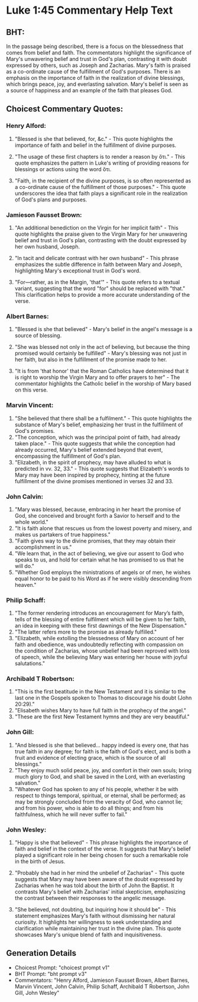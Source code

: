 # Luke 1:45 Commentary Help Text

## BHT:
In the passage being described, there is a focus on the blessedness that comes from belief and faith. The commentators highlight the significance of Mary's unwavering belief and trust in God's plan, contrasting it with doubt expressed by others, such as Joseph and Zacharias. Mary's faith is praised as a co-ordinate cause of the fulfillment of God's purposes. There is an emphasis on the importance of faith in the realization of divine blessings, which brings peace, joy, and everlasting salvation. Mary's belief is seen as a source of happiness and an example of the faith that pleases God.

## Choicest Commentary Quotes:
### Henry Alford:
1. "Blessed is she that believed, for, &c." - This quote highlights the importance of faith and belief in the fulfillment of divine purposes.

2. "The usage of these first chapters is to render a reason by ὅτι." - This quote emphasizes the pattern in Luke's writing of providing reasons for blessings or actions using the word ὅτι.

3. "Faith, in the recipient of the divine purposes, is so often represented as a co-ordinate cause of the fulfillment of those purposes." - This quote underscores the idea that faith plays a significant role in the realization of God's plans and purposes.

### Jamieson Fausset Brown:
1. "An additional benediction on the Virgin for her implicit faith" - This quote highlights the praise given to the Virgin Mary for her unwavering belief and trust in God's plan, contrasting with the doubt expressed by her own husband, Joseph. 

2. "In tacit and delicate contrast with her own husband" - This phrase emphasizes the subtle difference in faith between Mary and Joseph, highlighting Mary's exceptional trust in God's word.

3. "For—rather, as in the Margin, 'that'" - This quote refers to a textual variant, suggesting that the word "for" should be replaced with "that." This clarification helps to provide a more accurate understanding of the verse.

### Albert Barnes:
1. "Blessed is she that believed" - Mary's belief in the angel's message is a source of blessing. 

2. "She was blessed not only in the act of believing, but because the thing promised would certainly be fulfilled" - Mary's blessing was not just in her faith, but also in the fulfillment of the promise made to her.

3. "It is from 'that honor' that the Roman Catholics have determined that it is right to worship the Virgin Mary and to offer prayers to her" - The commentator highlights the Catholic belief in the worship of Mary based on this verse.

### Marvin Vincent:
1. "She believed that there shall be a fulfilment." - This quote highlights the substance of Mary's belief, emphasizing her trust in the fulfillment of God's promises.
2. "The conception, which was the principal point of faith, had already taken place." - This quote suggests that while the conception had already occurred, Mary's belief extended beyond that event, encompassing the fulfillment of God's plan.
3. "Elizabeth, in the spirit of prophecy, may have alluded to what is predicted in vv. 32, 33." - This quote suggests that Elizabeth's words to Mary may have been inspired by prophecy, hinting at the future fulfillment of the divine promises mentioned in verses 32 and 33.

### John Calvin:
1. "Mary was blessed, because, embracing in her heart the promise of God, she conceived and brought forth a Savior to herself and to the whole world."
2. "It is faith alone that rescues us from the lowest poverty and misery, and makes us partakers of true happiness."
3. "Faith gives way to the divine promises, that they may obtain their accomplishment in us."
4. "We learn that, in the act of believing, we give our assent to God who speaks to us, and hold for certain what he has promised to us that he will do."
5. "Whether God employs the ministrations of angels or of men, he wishes equal honor to be paid to his Word as if he were visibly descending from heaven."

### Philip Schaff:
1. "The former rendering introduces an encouragement for Mary’s faith, tells of the blessing of entire fulfilment which will be given to her faith, an idea in keeping with these first dawnings of the New Dispensation."
2. "The latter refers more to the promise as already fulfilled."
3. "Elizabeth, while extolling the blessedness of Mary on account of her faith and obedience, was undoubtedly reflecting with compassion on the condition of Zacharias, whose unbelief had been reproved with loss of speech, while the believing Mary was entering her house with joyful salutations."

### Archibald T Robertson:
1. "This is the first beatitude in the New Testament and it is similar to the last one in the Gospels spoken to Thomas to discourage his doubt (John 20:29)."
2. "Elisabeth wishes Mary to have full faith in the prophecy of the angel."
3. "These are the first New Testament hymns and they are very beautiful."

### John Gill:
1. "And blessed is she that believed... happy indeed is every one, that has true faith in any degree; for faith is the faith of God's elect, and is both a fruit and evidence of electing grace, which is the source of all blessings."
2. "They enjoy much solid peace, joy, and comfort in their own souls; bring much glory to God, and shall be saved in the Lord, with an everlasting salvation."
3. "Whatever God has spoken to any of his people, whether it be with respect to things temporal, spiritual, or eternal, shall be performed; as may be strongly concluded from the veracity of God, who cannot lie; and from his power, who is able to do all things; and from his faithfulness, which he will never suffer to fail."

### John Wesley:
1. "Happy is she that believed" - This phrase highlights the importance of faith and belief in the context of the verse. It suggests that Mary's belief played a significant role in her being chosen for such a remarkable role in the birth of Jesus.

2. "Probably she had in her mind the unbelief of Zacharias" - This quote suggests that Mary may have been aware of the doubt expressed by Zacharias when he was told about the birth of John the Baptist. It contrasts Mary's belief with Zacharias' initial skepticism, emphasizing the contrast between their responses to the angelic message.

3. "She believed, not doubting, but inquiring how it should be" - This statement emphasizes Mary's faith without dismissing her natural curiosity. It highlights her willingness to seek understanding and clarification while maintaining her trust in the divine plan. This quote showcases Mary's unique blend of faith and inquisitiveness.


## Generation Details
- Choicest Prompt: "choicest prompt v1"
- BHT Prompt: "bht prompt v3"
- Commentators: "Henry Alford, Jamieson Fausset Brown, Albert Barnes, Marvin Vincent, John Calvin, Philip Schaff, Archibald T Robertson, John Gill, John Wesley"
